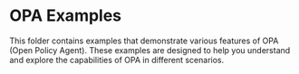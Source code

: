 # OPA Examples

This folder contains examples that demonstrate various features of OPA (Open Policy Agent). These examples are designed to help you understand and explore the capabilities of OPA in different scenarios.